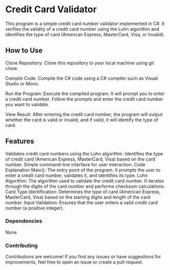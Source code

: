 # Credit Card Validator
This program is a simple credit card number validator implemented in C#. It verifies the validity of a credit card number using the Luhn algorithm and identifies the type of card (American Express, MasterCard, Visa, or Invalid).

## How to Use
Clone Repository: Clone this repository to your local machine using git clone.

Compile Code: Compile the C# code using a C# compiler such as Visual Studio or Mono.

Run the Program: Execute the compiled program. It will prompt you to enter a credit card number. Follow the prompts and enter the credit card number you want to validate.

View Result: After entering the credit card number, the program will output whether the card is valid or invalid, and if valid, it will identify the type of card.

## Features
Validates credit card numbers using the Luhn algorithm.
Identifies the type of credit card (American Express, MasterCard, Visa) based on the card number.
Simple command-line interface for user interaction.
Code Explanation
Main(): The entry point of the program. It prompts the user to enter a credit card number, validates it, and identifies its type.
Luhn Algorithm: The algorithm used to validate the credit card number. It iterates through the digits of the card number and performs checksum calculations.
Card Type Identification: Determines the type of card (American Express, MasterCard, Visa) based on the starting digits and length of the card number.
Input Validation: Ensures that the user enters a valid credit card number (a positive integer).
### Dependencies
None
### Contributing
Contributions are welcome! If you find any issues or have suggestions for improvements, feel free to open an issue or create a pull request.
